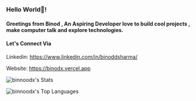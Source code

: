 ### Hello World👋!
#### Greetings from Binod , An Aspiring Developer love to build cool projects , make computer talk and explore technologies.

#### Let's Connect Via

Linkedin: https://www.linkedin.com/in/binoddsharma/

Website: https://binodx.vercel.app

![binnoodx's Stats](https://github-readme-stats.vercel.app/api?username=binnoodx&theme=vue-dark&show_icons=true&hide_border=true&count_private=true)

![binnoodx's Top Languages](https://github-readme-stats.vercel.app/api/top-langs/?username=binnoodx&theme=vue-dark&show_icons=true&hide_border=true&layout=compact)